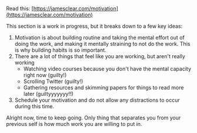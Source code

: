 Read this:
[https://jamesclear.com/motivation](https://jamesclear.com/motivation)

This section is a work in progress, but it breaks down to a few key
ideas:

1.  Motivation is about building routine and taking the mental effort
    out of doing the work, and making it mentally straining to not do
    the work. This is why building habits is so important.
2.  There are a lot of things that feel like you are working, but aren't
    really working
    -   Watching video courses because you don't have the mental
        capacity right now (guilty!)
    -   Scrolling Twitter (guilty!)
    -   Gathering resources and skimming papers for things to read more
        later (guiltyyyyyyy!!)
3.  Schedule your motivation and do not allow any distractions to occur
    during this time.

Alright now, time to keep going. Only thing that separates you from your
previous self is how much work you are willing to put in.
